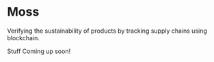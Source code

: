 # Moss
Verifying the sustainability of products by tracking supply chains using blockchain.

Stuff Coming up soon!
